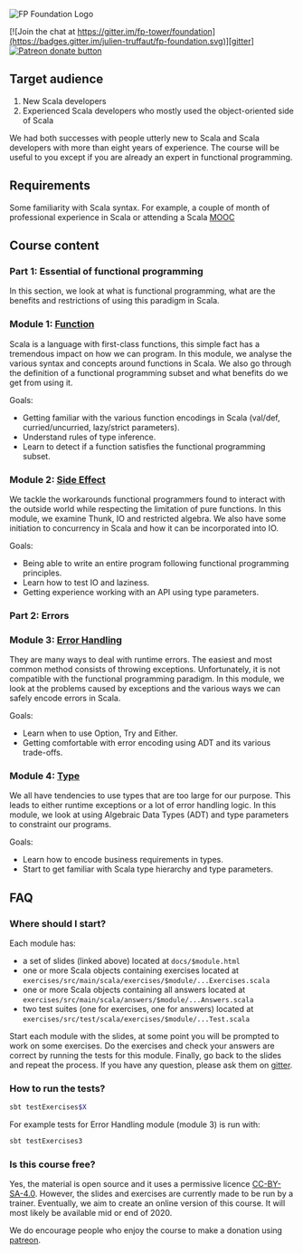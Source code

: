 ![FP Foundation Logo](logo/Foundation.png)<br>

[![Join the chat at https://gitter.im/fp-tower/foundation](https://badges.gitter.im/julien-truffaut/fp-foundation.svg)][gitter]
<span class="badge-patreon"><a href="https://www.patreon.com/bePatron?u=10482033" title="Donate to this project using Patreon"><img src="https://img.shields.io/badge/patreon-donate-yellow.svg" alt="Patreon donate button" /></a></span>

## Target audience

1. New Scala developers 
2. Experienced Scala developers who mostly used the object-oriented side of Scala

We had both successes with people utterly new to Scala and Scala developers with more 
than eight years of experience. The course will be useful to you except if you are already 
an expert in functional programming.

## Requirements

Some familiarity with Scala syntax. For example, a couple of month of professional experience 
in Scala or attending a Scala [MOOC](https://www.coursera.org/learn/progfun1)

## Course content

### Part 1: Essential of functional programming

In this section, we look at what is functional programming, what are the benefits and restrictions of 
using this paradigm in Scala. 

### Module 1: [Function](https://fp-tower.github.io/foundation/1-Function.html#1)

Scala is a language with first-class functions, this simple fact has a tremendous impact on how we can program.
In this module, we analyse the various syntax and concepts around functions in Scala. We also go through the 
definition of a functional programming subset and what benefits do we get from using it.

Goals:
* Getting familiar with the various function encodings in Scala (val/def, curried/uncurried, lazy/strict parameters).
* Understand rules of type inference.
* Learn to detect if a function satisfies the functional programming subset.

### Module 2: [Side Effect](https://fp-tower.github.io/foundation/2-SideEffect.html#1)

We tackle the workarounds functional programmers found to interact with the outside world while respecting
the limitation of pure functions. In this module, we examine Thunk, IO and restricted algebra. 
We also have some initiation to concurrency in Scala and how it can be incorporated into IO.

Goals:
* Being able to write an entire program following functional programming principles.
* Learn how to test IO and laziness.
* Getting experience working with an API using type parameters.

### Part 2: Errors

### Module 3: [Error Handling](https://fp-tower.github.io/foundation/3-ErrorHandling.html#1)

They are many ways to deal with runtime errors. The easiest and most common method consists of throwing
exceptions. Unfortunately, it is not compatible with the functional programming paradigm.
In this module, we look at the problems caused by exceptions and the various ways we can safely encode
errors in Scala.

Goals:
* Learn when to use Option, Try and Either.
* Getting comfortable with error encoding using ADT and its various trade-offs.

### Module 4: [Type](https://fp-tower.github.io/foundation/4-Type.html#1)

We all have tendencies to use types that are too large for our purpose. This leads to either runtime 
exceptions or a lot of error handling logic. In this module, we look at using Algebraic Data Types (ADT) and
type parameters to constraint our programs.

Goals:
* Learn how to encode business requirements in types.
* Start to get familiar with Scala type hierarchy and type parameters.


## FAQ

### Where should I start?

Each module has:
* a set of slides (linked above) located at `docs/$module.html`
* one or more Scala objects containing exercises located at `exercises/src/main/scala/exercises/$module/...Exercises.scala`
* one or more Scala objects containing all answers located at `exercises/src/main/scala/answers/$module/...Answers.scala`
* two test suites (one for exercises, one for answers) located at `exercises/src/test/scala/exercises/$module/...Test.scala`

Start each module with the slides, at some point you will be prompted to work on some exercises. 
Do the exercises and check your answers are correct by running the tests for this module.
Finally, go back to the slides and repeat the process. If you have any question, please ask them on [gitter][gitter].

### How to run the tests?

```bash
sbt testExercises$X
```

For example tests for Error Handling module (module 3) is run with:

```bash
sbt testExercises3
```

### Is this course free?

Yes, the material is open source and it uses a permissive licence [CC-BY-SA-4.0][licence].
However, the slides and exercises are currently made to be run by a trainer. Eventually, we aim to create an online 
version of this course. It will most likely be available mid or end of 2020.

We do encourage people who enjoy the course to make a donation using [patreon][patreon].

[gitter]: https://gitter.im/fp-tower/foundation?utm_source=badge&utm_medium=badge&utm_campaign=pr-badge&utm_content=badge
[licence]: https://creativecommons.org/licenses/by-sa/4.0/legalcode
[patreon]: https://www.patreon.com/bePatron?u=10482033